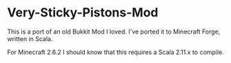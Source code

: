 Very-Sticky-Pistons-Mod
=======================

This is a port of an old Bukkit Mod I loved. I've ported it to Minecraft Forge, written in Scala.

For Minecraft 2.6.2
I should know that this requires a Scala 2.11.x to compile.
